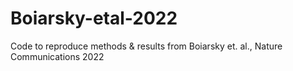 # Boiarsky-etal-2022
Code to reproduce methods &amp; results from Boiarsky et. al., Nature Communications 2022
